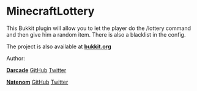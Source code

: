 MinecraftLottery
================

This Bukkit plugin will allow you to let the player do the /lottery command and then give him a random item.
There is also a blacklist in the config.

The project is also available at __[bukkit.org](http://dev.bukkit.org/bukkit-plugins/minecraft-lottery/)__


Author:

__[Darcade](http://darcade.de/)__ [GitHub](https://github.com/Darcade) [Twitter](http://twitter.com/xdarcade)

__[Natenom](http://natenom.name/)__ [GitHub](https://github.com/natenom) [Twitter](https://twitter.com/natenom)
